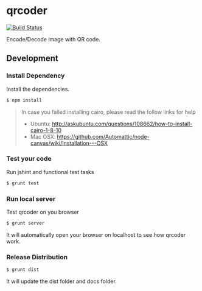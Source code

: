 qrcoder
=======

[![Build Status](https://travis-ci.org/9sharp/qrcoder.svg?branch=master)](https://travis-ci.org/9sharp/qrcoder)

Encode/Decode image with QR code.

## Development

### Install Dependency

Install the dependencies.

```bash
$ npm install
```

> In case you failed installing cairo, please read the follow links for help
>
> - Ubuntu: http://askubuntu.com/questions/108662/how-to-install-cairo-1-8-10
> - Mac OSX: https://github.com/Automattic/node-canvas/wiki/Installation---OSX

### Test your code

Run jshint and functional test tasks

```bash
$ grunt test
```

### Run local server

Test qrcoder on you browser

```bash
$ grunt server
```

It will automatically open your browser on localhost to see how qrcoder work.

### Release Distribution

```bash
$ grunt dist
```

It will update the dist folder and docs folder.
